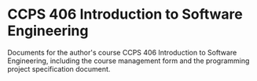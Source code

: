 # CCPS 406 Introduction to Software Engineering

Documents for the author's course CCPS 406 Introduction to Software Engineering, including the course management form and the programming project specification document.
